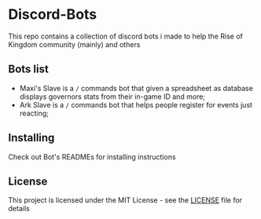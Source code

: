 # Discord-Bots 

This repo contains a collection of discord bots i made to help the Rise of Kingdom community (mainly) and others

## Bots list

- Maxi's Slave is a `/` commands bot that given a spreadsheet as database displays governors stats from their in-game ID and more;
- Ark Slave is a `/` commands bot that helps people register for events just reacting;

## Installing

Check out Bot's READMEs for installing instructions

## License

This project is licensed under the MIT License - see the [LICENSE](https://github.com/Altaro97/Discord-Bots/blob/main/LICENSE) file for details
